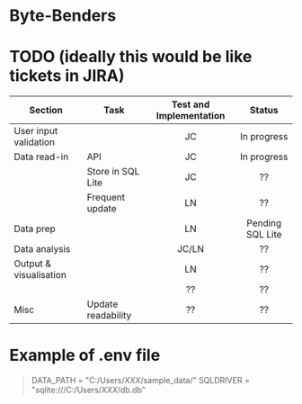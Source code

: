 # Byte-Benders
 
 # TODO (ideally this would be like tickets in JIRA)

|Section                            |Task                               |Test and Implementation     |Status                      |
|-----------------------------------|-----------------------------------|:--------------------------:|:--------------------------:|
|User input validation              |                                   |JC                          |In progress                 |
|Data read-in                       |API                                |JC                          |In progress                 |
|                                   |Store in SQL Lite                  |JC                          |??                          |
|                                   |Frequent update                    |LN                          |??                          |
|Data prep                          |                                   |LN                          |Pending SQL Lite            |
|Data analysis                      |                                   |JC/LN                       |??                          |
|Output & visualisation             |                                   |LN                          |??                          |
|                                   |                                   |??                          |??                          |
|Misc                               |Update readability                 |??                          |??                          |

# Example of .env file

> DATA_PATH = "C:/Users/*XXX*/sample_data/"
> SQLDRIVER = "sqlite:///C:/Users/*XXX*/db.db"
